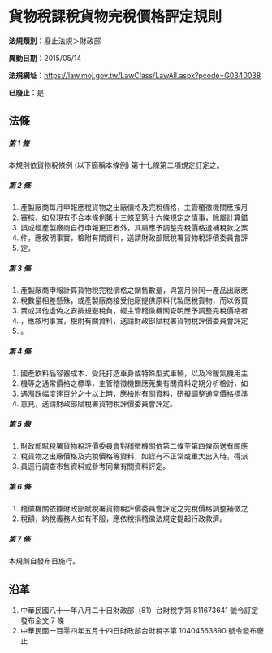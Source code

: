 # 貨物稅課稅貨物完稅價格評定規則

**法規類別**：廢止法規＞財政部

**異動日期**：2015/05/14  

**法規網址**：https://law.moj.gov.tw/LawClass/LawAll.aspx?pcode=G0340038

**已廢止**：是



## 法條
##### 第 1 條
本規則依貨物稅條例 (以下簡稱本條例) 第十七條第二項規定訂定之。

##### 第 2 條
1. 產製廠商每月申報應稅貨物之出廠價格及完稅價格，主管稽徵機關應按月
1. 審核，如發現有不合本條例第十三條至第十六條規定之情事，除屬計算錯
1. 誤或經產製廠商自行申報更正者外，其屬應予調整完稅價格退補稅款之案
1. 件，應敘明事實，檢附有關資料，送請財政部賦稅署貨物稅評價委員會評
1. 定。

##### 第 3 條
1. 產製廠商申報計算貨物稅完稅價格之銷售數量，與當月份同一產品出廠應
1. 稅數量相差懸殊，或產製廠商接受他廠提供原料代製應稅貨物，而以假買
1. 賣或其他虛偽之安排規避稅負，經主管稽徵機關查明應予調整完稅價格者
1. ，應敘明事實，檢附有關資料，送請財政部賦稅署貨物稅評價委員會評定
1. 。

##### 第 4 條
1. 國產飲料品容器成本、受託打造車身或特殊型式車輛，以及冷暖氣機用主
1. 機等之通常價格之標準，主管稽徵機關應蒐集有關資料定期分析檢討，如
1. 遇漲跌幅度達百分之十以上時，應檢附有關資料，研擬調整通常價格標準
1. 意見，送請財政部賦稅署貨物稅評價委員會評定。

##### 第 5 條
1. 財政部賦稅署貨物稅評價委員會對稽徵機關依第二條至第四條函送有關應
1. 稅貨物之出廠價格及完稅價格等資料，如認有不正常或重大出入時，得派
1. 員逕行調查市售資料或參考同業有關資料評定。

##### 第 6 條
1. 稽徵機關依據財政部賦稅署貨物稅評價委員會評定之完稅價格調整補徵之
1. 稅額，納稅義務人如有不服，應依稅捐稽徵法規定提起行政救濟。

##### 第 7 條
本規則自發布日施行。

## 沿革
1. 中華民國八十一年八月二十日財政部（81）台財稅字第 811673641  號令訂定發布全文 7 條
1. 中華民國一百零四年五月十四日財政部台財稅字第 10404563890  號令發布廢止
